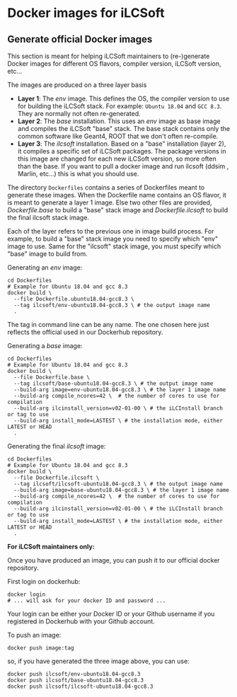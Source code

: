 
# Docker images for iLCSoft

## Generate official Docker images

This section is meant for helping iLCSoft maintainers to (re-)generate Docker images for different OS flavors, compiler version, iLCSoft version, etc...

The images are produced on a three layer basis 

- **Layer 1**: The *env* image. This defines the OS, the compiler version to use for building the iLCSoft stack. For example: `Ubuntu 18.04` and `GCC 8.3`. They are normally not often re-generated.
- **Layer 2**: The *base* installation. This uses an *env* image as base image and compiles the iLCSoft "base" stack. The base stack contains only the common software like Geant4, ROOT that we don't often re-compile. 
- **Layer 3**: The *ilcsoft* installation. Based on a "base" installation (layer 2), it compiles a specific set of iLCSoft packages. The package versions in this image are changed for each new iLCSoft version, so more often than the base. If you want to pull a docker image and run ilcsoft (ddsim , Marlin, etc...) this is what you should use.

The directory `Dockerfiles` contains a series of Dockerfiles meant to generate these images.
When the Dockerfile name contains an OS flavor, it is meant to generate a layer 1 image.
Else two other files are provided, *Dockerfile.base* to build a "base" stack image and *Dockerfile.ilcsoft* to build the final ilcsoft stack image.

Each of the layer refers to the previous one in image build process. For example, to build a "base" stack image you need to specify which "env" image to use. Same for the "ilcsoft" stack image, you must specify which "base" image to build from.

Generating an *env* image:

```shell
cd Dockerfiles
# Example for Ubuntu 18.04 and gcc 8.3
docker build \
  --file Dockerfile.ubuntu18.04-gcc8.3 \
  --tag ilcsoft/env-ubuntu18.04-gcc8.3 \ # the output image name
  .
```

The tag in command line can be any name. The one chosen here just reflects the official used in our Dockerhub repository.

Generating a *base* image:
```shell
cd Dockerfiles
# Example for Ubuntu 18.04 and gcc 8.3
docker build \
  --file Dockerfile.base \
  --tag ilcsoft/base-ubuntu18.04-gcc8.3 \ # the output image name
  --build-arg image=env-ubuntu18.04-gcc8.3 \ # the layer 1 image name
  --build-arg compile_ncores=42 \  # the number of cores to use for compilation
  --build-arg ilcinstall_version=v02-01-00 \ # the iLCInstall branch or tag to use
  --build-arg install_mode=LASTEST \ # the installation mode, either LATEST or HEAD
  .
```

Generating the final *ilcsoft* image:
```shell
cd Dockerfiles
# Example for Ubuntu 18.04 and gcc 8.3
docker build \
  --file Dockerfile.ilcsoft \
  --tag ilcsoft/ilcsoft-ubuntu18.04-gcc8.3 \ # the output image name
  --build-arg image=base-ubuntu18.04-gcc8.3 \ # the layer 1 image name
  --build-arg compile_ncores=42 \  # the number of cores to use for compilation
  --build-arg ilcinstall_version=v02-01-00 \ # the iLCInstall branch or tag to use
  --build-arg install_mode=LASTEST \ # the installation mode, either LATEST or HEAD
  .
```

**For iLCSoft maintainers only:**

Once you have produced an image, you can push it to our official docker repository.

First login on dockerhub:

```shell
docker login
# ... will ask for your docker ID and password ...
```

Your login can be either your Docker ID or your Github username if you registered in Dockerhub with your Github account.

To push an image:

```shell
docker push image:tag
```

so, if you have generated the three image above, you can use:

```shell
docker push ilcsoft/env-ubuntu18.04-gcc8.3
docker push ilcsoft/base-ubuntu18.04-gcc8.3
docker push ilcsoft/ilcsoft-ubuntu18.04-gcc8.3
```
